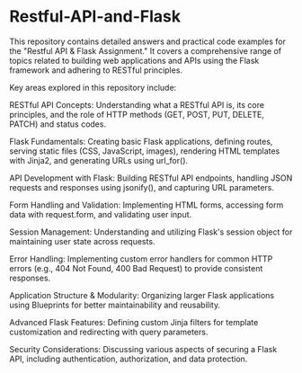# Restful-API-and-Flask
This repository contains detailed answers and practical code examples for the "Restful API &amp; Flask Assignment." It covers a comprehensive range of topics related to building web applications and APIs using the Flask framework and adhering to RESTful principles.

Key areas explored in this repository include:

RESTful API Concepts: Understanding what a RESTful API is, its core principles, and the role of HTTP methods (GET, POST, PUT, DELETE, PATCH) and status codes.

Flask Fundamentals: Creating basic Flask applications, defining routes, serving static files (CSS, JavaScript, images), rendering HTML templates with Jinja2, and generating URLs using url_for().

API Development with Flask: Building RESTful API endpoints, handling JSON requests and responses using jsonify(), and capturing URL parameters.

Form Handling and Validation: Implementing HTML forms, accessing form data with request.form, and validating user input.

Session Management: Understanding and utilizing Flask's session object for maintaining user state across requests.

Error Handling: Implementing custom error handlers for common HTTP errors (e.g., 404 Not Found, 400 Bad Request) to provide consistent responses.

Application Structure & Modularity: Organizing larger Flask applications using Blueprints for better maintainability and reusability.

Advanced Flask Features: Defining custom Jinja filters for template customization and redirecting with query parameters.

Security Considerations: Discussing various aspects of securing a Flask API, including authentication, authorization, and data protection.
